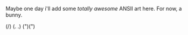 Maybe one day i'll add some <i>totally awesome</i> ANSII art here. For now, a bunny.

(\/)
(. .)
(")(")